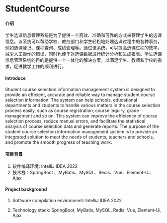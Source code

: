 # StudentCourse

#### 介绍
   学生选课信息管理系统是为了提供一个高效、准确和可靠的方式来管理学生的选课信息。该系统可以帮助学校、教务部门和学生轻松地处理选课过程中的各种事务，例如选课登记、课程查询、成绩管理等。通过该系统，可以提高选课过程的效率，减少人工操作的错误，同时也便于对选课数据进行统计分析和生成报表。学生选课信息管理系统的目的是提供一个一体化的解决方案，以满足学生、教师和学校的需求，促进教学工作的顺利进行。
#### Introduce

Student course selection information management system is designed to provide an efficient, accurate and reliable way to manage student course selection information. The system can help schools, educational departments and students to handle various matters in the course selection process easily, such as course registration, course inquiry, grade management and so on. This system can improve the efficiency of course selection process, reduce manual errors, and facilitate the statistical analysis of course selection data and generate reports. The purpose of the student course selection information management system is to provide an integrated solution to meet the needs of students, teachers and schools, and promote the smooth progress of teaching work.

#### 项目背景

1.  软件编译环境: IntelliJ IDEA 2022
2.  技术栈：SpringBoot 、MyBatis、MySQL、Redis、Vue、Element-Ui、Ajax


#### Project background

1. Software compilation environment: IntelliJ IDEA 2022

2. Technology stack: SpringBoot, MyBatis, MySQL, Redis, Vue, Element-Ui, Ajax




